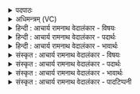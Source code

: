 <details><summary>पदपाठः</summary>

प꣡वी꣢꣯तारः। पु꣣नीत꣡न꣢। पु꣣नी꣢त। ꣣न। सो꣡म꣢꣯म्। इ꣡न्द्रा꣢꣯य। पा꣡त꣢꣯वे। अ꣡थ꣢꣯। नः। व꣡स्य꣢꣯सः। कृ꣣धि। १०५०।
</details>

<details><summary>अधिमन्त्रम् (VC)</summary>

- पवमानः सोमः
- हिरण्यस्तूप आङ्गिरसः
- गायत्री
- षड्जः
</details>

<details><summary>हिन्दी : आचार्य रामनाथ वेदालंकार - विषयः</summary>

अब मनुष्यों को प्रेरित करते हैं।
</details>

<details><summary>हिन्दी : आचार्य रामनाथ वेदालंकार - पदार्थः</summary>

पदार्थान्वयभाषाः -  हे (पवीतारः) पवित्रता के कार्य में संलग्न मनुष्यो ! तुम (इन्द्राय पातवे) जीवात्मा के पान के लिए (सोमम्) ज्ञान,कर्म,उपासना के रस को (पुनीतन) पवित्र करो। (अथ) और उसके अनन्तर,हे पवित्र ज्ञान,कर्म,उपासनावाले मानव। तू (नः) हमें भी (वस्यसः) अतिशय ऐश्वर्यवान् (कृधि) कर ॥४॥
</details>

<details><summary>हिन्दी : आचार्य रामनाथ वेदालंकार - भावार्थः</summary>

भावार्थभाषाः -  जिनके ज्ञान,कर्म और उपासना पवित्र होते हैं,उनकी सङ्गति से दूसरे लोग भी पवित्र अन्तःकरणवाले तथा ऐश्वर्यवान् हो जाते हैं ॥४॥
</details>

<details><summary>संस्कृत : आचार्य रामनाथ वेदालंकार - विषयः</summary>

अथ मनुष्यान् प्रेरयति।
</details>

<details><summary>संस्कृत : आचार्य रामनाथ वेदालंकार - पदार्थः</summary>

पदार्थान्वयभाषाः -  हे (पवीतारः) शोधनकर्मणि संलग्नाः जनाः ! यूयम् (इन्द्राय पातवे) जीवात्मनः पानाय (सोमम्) ज्ञानकर्मोपासनारसम् (पुनीतन) पवित्रयत।[पूञ् पवने,क्र्यादिः,लोण्मध्यमबहुवचने ‘तप्तनप्तनथनाश्च। अ० ७।१।४५’ इत्यनेन तस्य तनादेशः।] (अथ) तदनन्तरम्,हे पवित्रज्ञानकर्मोपासन मानव ! त्वम् (नः) अस्मानपि (वस्यसः) अतिशयेन वसुमतः (कृधि)कुरु ॥४॥
</details>

<details><summary>संस्कृत : आचार्य रामनाथ वेदालंकार - भावार्थः</summary>

भावार्थभाषाः -  येषां ज्ञानं च कर्म चौपासनं च पवित्रं भवति तेषां संगत्याऽन्येऽपि पवित्रान्तःकरणा ऐश्वर्यवन्तश्च जायन्ते ॥४॥
</details>

<details><summary>संस्कृत : आचार्य रामनाथ वेदालंकार - पादटिप्पनी</summary>

टिप्पणी:   १. ऋ० ९।४।४।
</details>